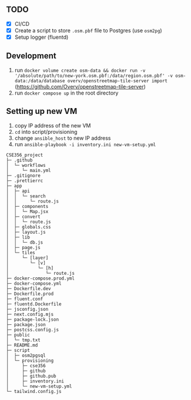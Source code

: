 ## TODO

- [x] CI/CD
- [x] Create a script to store `.osm.pbf` file to Postgres (use `osm2pg`)
- [x] Setup logger (fluentd) 

## Development

1. run `docker volume create osm-data && docker run -v '/absolute/path/to/new-york.osm.pbf:/data/region.osm.pbf' -v osm-data:/data/database overv/openstreetmap-tile-server import` (https://github.com/Overv/openstreetmap-tile-server)
2. run `docker compose up` in the root directory

## Setting up new VM
1. copy IP address of the new VM
2. `cd` into script/provisioning
3. change `ansible_host` to new IP address
4. run `ansible-playbook -i inventory.ini new-vm-setup.yml` 

```
CSE356_project
├─ .github
│  └─ workflows
│     └─ main.yml
├─ .gitignore
├─ .prettierrc
├─ app
│  ├─ api
│  │  └─ search
│  │     └─ route.js
│  ├─ components
│  │  └─ Map.jsx
│  ├─ convert
│  │  └─ route.js
│  ├─ globals.css
│  ├─ layout.js
│  ├─ lib
│  │  └─ db.js
│  ├─ page.js
│  └─ tiles
│     └─ [layer]
│        └─ [v]
│           └─ [h]
│              └─ route.js
├─ docker-compose.prod.yml
├─ docker-compose.yml
├─ Dockerfile.dev
├─ Dockerfile.prod
├─ fluent.conf
├─ fluentd.Dockerfile
├─ jsconfig.json
├─ next.config.mjs
├─ package-lock.json
├─ package.json
├─ postcss.config.js
├─ public
│  └─ tmp.txt
├─ README.md
├─ script
│  ├─ osm2pgsql
│  └─ provisioning
│     ├─ cse356
│     ├─ github
│     ├─ github.pub
│     ├─ inventory.ini
│     └─ new-vm-setup.yml
└─ tailwind.config.js
```